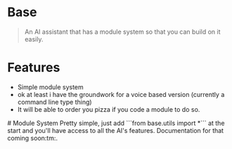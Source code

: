 # Base
 > An AI assistant that has a module system so that you can build on it easily.
# Features
<ul>
  <li>Simple module system</li>
  <li>ok at least i have the groundwork for a voice based version (currently a command line type thing)</li>
  <li>It will be able to order you pizza if you code a module to do so.</li>
</ul>
# Module System
Pretty simple, just add ```from base.utils import *``` at the start and you'll have access to all the AI's features. Documentation for that coming soon:tm:.
